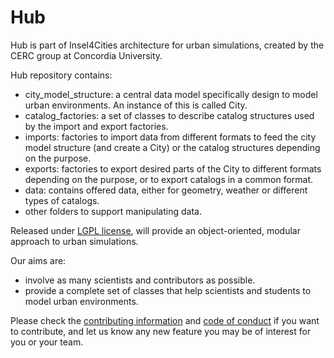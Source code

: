 # Hub

Hub is part of Insel4Cities architecture for urban simulations, created by the CERC group at Concordia University.

Hub repository contains:
* city_model_structure: a central data model specifically design to model urban environments. An instance of this is called City.
* catalog_factories: a set of classes to describe catalog structures used by the import and export factories.
* imports: factories to import data from different formats to feed the city model structure (and create a City) or the catalog structures depending on the purpose.
* exports: factories to export desired parts of the City to different formats depending on the purpose, or to export catalogs in a common format.
* data: contains offered data, either for geometry, weather or different types of catalogs.
* other folders to support manipulating data.

Released under [LGPL license](LICENSE.md), will provide an object-oriented, modular approach to urban simulations.

Our aims are: 

* involve as many scientists and contributors as possible.
* provide a complete set of classes that help scientists and students to model urban environments.

Please check the [contributing information](CONTRIBUTING_EXTERNALS.md) and [code of conduct](CODE_OF_CONDUCT.md) if you want to contribute, and let us know any new feature you may be of interest for you or your team.
